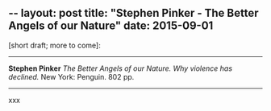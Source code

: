 --
layout: post
title: "Stephen Pinker - The Better Angels of our Nature"
date: 2015-09-01
---

[short draft; more to come]:

***
<b>Stephen Pinker</b>  _The Better Angels of our Nature.  Why violence has declined._  New York: Penguin.  802 pp.

***
xxx
